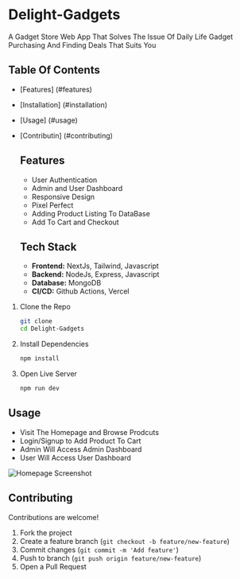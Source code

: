 # Delight-Gadgets
A Gadget Store Web App That Solves The Issue Of Daily Life Gadget Purchasing And Finding Deals That Suits You 


## Table Of Contents
- [Features] (#features)
- [Installation] (#installation)
- [Usage] (#usage)
- [Contributin] (#contributing)

  ## Features
  - User Authentication
  - Admin and User Dashboard
  - Responsive Design
  - Pixel Perfect
  - Adding Product Listing To DataBase
  - Add To Cart and Checkout

  ## Tech Stack
  - **Frontend:** NextJs, Tailwind, Javascript
  - **Backend:** NodeJs, Express, Javascript
  - **Database:** MongoDB
  - **CI/CD:** Github Actions, Vercel


1. Clone the Repo
   ```bash
   git clone
   cd Delight-Gadgets
2. Install Dependencies
   ```bash
   npm install
4. Open Live Server
   ```bash
   npm run dev

## Usage
- Visit The Homepage and Browse Prodcuts
- Login/Signup to Add Product To Cart
- Admin Will Access Admin Dashboard
- User Will Access User Dashboard

![Homepage Screenshot](/)
   


  ## Contributing
Contributions are welcome!  
1. Fork the project  
2. Create a feature branch (`git checkout -b feature/new-feature`)  
3. Commit changes (`git commit -m 'Add feature'`)  
4. Push to branch (`git push origin feature/new-feature`)  
5. Open a Pull Request  
